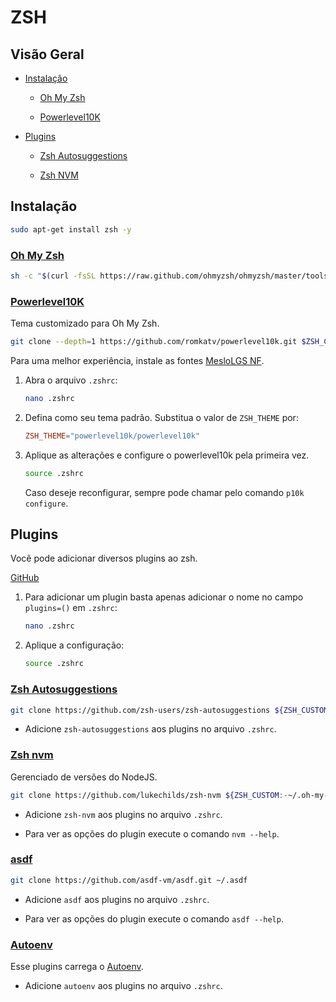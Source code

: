 # ZSH

## Visão Geral

* [Instalação](#instalação)

  * [Oh My Zsh](#oh-my-zsh)

  * [Powerlevel10K](#powerlevel10k)

* [Plugins](#plugins)

  * [Zsh Autosuggestions](#zsh-autosuggestions)
  
  * [Zsh NVM](#zsh-nvm)

## Instalação

```sh
sudo apt-get install zsh -y
```

### [Oh My Zsh](https://github.com/ohmyzsh/ohmyzsh)

```sh
sh -c "$(curl -fsSL https://raw.github.com/ohmyzsh/ohmyzsh/master/tools/install.sh)"
```

### [Powerlevel10K](https://github.com/romkatv/powerlevel10k)

Tema customizado para Oh My Zsh.

```sh
git clone --depth=1 https://github.com/romkatv/powerlevel10k.git $ZSH_CUSTOM/themes/powerlevel10k
```

Para uma melhor experiência, instale as fontes [MesloLGS NF](/fonts/MesloLGS%20NF.zip).

1. Abra o arquivo `.zshrc`:

    ```sh
    nano .zshrc
    ```

2. Defina como seu tema padrão. Substitua o valor de `ZSH_THEME` por:

    ```conf
    ZSH_THEME="powerlevel10k/powerlevel10k"
    ```

3. Aplique as alterações e configure o powerlevel10k pela primeira vez.

    ```sh
    source .zshrc
    ```

    Caso deseje reconfigurar, sempre pode chamar pelo comando `p10k configure`.

## Plugins

Você pode adicionar diversos plugins ao zsh.

[GitHub](https://github.com/ohmyzsh/ohmyzsh/tree/master/plugins)

1. Para adicionar um plugin basta apenas adicionar o nome no campo `plugins=()` em `.zshrc`:

    ```sh
    nano .zshrc
    ```

2. Aplique a configuração:

    ```sh
    source .zshrc
    ```

### [Zsh Autosuggestions](https://github.com/zsh-users/zsh-autosuggestions)

```sh
git clone https://github.com/zsh-users/zsh-autosuggestions ${ZSH_CUSTOM:-~/.oh-my-zsh/custom}/plugins/zsh-autosuggestions
```

* Adicione `zsh-autosuggestions` aos plugins no arquivo `.zshrc`.

### [Zsh nvm](https://github.com/lukechilds/zsh-nvm)

Gerenciado de versões do NodeJS.

```sh
git clone https://github.com/lukechilds/zsh-nvm ${ZSH_CUSTOM:-~/.oh-my-zsh/custom}/plugins/plugins/zsh-nvm
```

* Adicione `zsh-nvm` aos plugins no arquivo `.zshrc`.

* Para ver as opções do plugin execute o comando `nvm --help`.

### [asdf](https://github.com/asdf-vm/asdf)

```sh
git clone https://github.com/asdf-vm/asdf.git ~/.asdf
```

* Adicione `asdf` aos plugins no arquivo `.zshrc`.

* Para ver as opções do plugin execute o comando `asdf --help`.

### [Autoenv](https://github.com/hyperupcall/autoenv)

Esse plugins carrega o [Autoenv](https://github.com/hyperupcall/autoenv).

* Adicione `autoenv` aos plugins no arquivo `.zshrc`.
